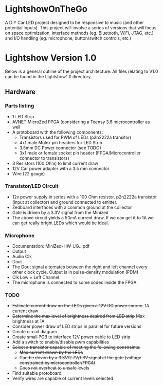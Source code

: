 # LightshowOnTheGo
A DIY Car LED project designed to be responsive to music (and other potential inputs). This project will involve a series of versions that will focus on space optimization, interface methods (eg. Bluetooth, WiFi, JTAG, etc.) and I/O handling (eg. microphone, button/switch controls, etc.)

# Lightshow Version 1.0

Below is a general outline of the project architecture. All files relating to V1.0 can be found in the Lightshow1.0 directory.

## Hardware

### Parts listing
* 1 LED Strip
* AVNET MicroZed FPGA (considering a Teensy 3.6 microcontroller as well
* A protoboard with the following components:
  * Transistors used for PWM of LEDs (p2n2222a transitor)
  * 4x1 male Molex pin headers for LED Strip
  * 3.5mm DC Power connector (see TODO)
  * 3x1 male or female socket pin header (FPGA/Microcontroller connector to transistors)
* 3 Resistors (100 Ohm) to limit current draw
* 12V Car power adapter with a 3.5 mm connector
* Wire (22 gauge)

### Transistor/LED Circuit
* 12v power supply in series with a 100 Ohm resistor, p2n2222a transistor (input at collector) and ground connected to emitter.
* Zedboard interfaces with a common ground at the collector
* Gate is driven by a 3.3V signal from the Minized
* The above circuit yields a 50mA current draw. If we can get it to 1A we can get really bright LEDs which would be ideal.

### Microphone

* Documentation: MiniZed-HW-UG...pdf
* Output
 * Audio Clk
 * Dout
* The Dout signal alternates between the right and left channel every other clock cycle. Output is in pulse-density modulation (PDM)
 * Clk Low = Left Channel
* The microphone is connected to some codec inside the FPGA


### TODO
* ~~Estimate current draw on the LEDs given a 12V DC power source.~~ 1A current draw
* ~~Determine the max level of brightness desired from LED strip~~ Max brightness at 1A
* Consider power draw of LED strips in parallel for future versions
* Create circuit diagram
* Create small PCB to interface 12V power cable to LED strip
 * Add a switch to enable/disable pwm capabilities
* ~~Select a transistor capable of meeting the following constraints:~~
  * ~~Max current drawn by the LEDs~~
  * ~~Can be driven by a 3.3V/2.7V/1.3V signal at the gate (voltage constrained by microcontroller/FPGA)~~
  * ~~Does not overheat to unsafe levels~~
* Find suitable protoboard
* Verify wires are capable of current levels selected

